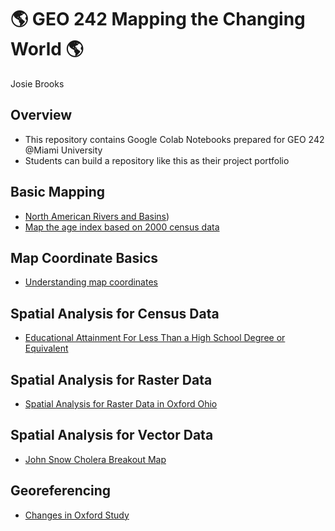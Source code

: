 # :earth_americas: GEO 242 Mapping the Changing World :earth_americas:

Josie Brooks

## Overview
- This repository contains Google Colab Notebooks prepared for GEO 242 @Miami University
- Students can build a repository like this as their project portfolio

## Basic Mapping

- [North American Rivers and Basins](https://github.com/josiebrooks/gis-project-portfolio-geo242/blob/main/basic-mapping/age-index.ipynb))
- [Map the age index based on 2000 census data](https://github.com/josiebrooks/gis-project-portfolio-geo242/blob/main/basic-mapping/first-qgis-mapping.ipynb)

## Map Coordinate Basics

- [Understanding map coordinates](https://github.com/josiebrooks/gis-project-portfolio-geo242/blob/main/map-coordinate-basics/understanding-coordinates.ipynb)

## Spatial Analysis for Census Data
- [Educational Attainment For Less Than a High School Degree or Equivalent](https://github.com/josiebrooks/gis-project-portfolio-geo242/blob/main/Josie_Brooks_week_12_assignment_template.ipynb)

## Spatial Analysis for Raster Data
- [Spatial Analysis for Raster Data in Oxford Ohio](https://github.com/josiebrooks/gis-project-portfolio-geo242/blob/main/Josie_Brooks_week_09_assignment_template.ipynb)

## Spatial Analysis for Vector Data
- [John Snow Cholera Breakout Map](https://github.com/josiebrooks/gis-project-portfolio-geo242/blob/main/Josie_Brooks_week_10_assignment_template.ipynb)

## Georeferencing 
- [Changes in Oxford Study](https://github.com/josiebrooks/gis-project-portfolio-geo242/blob/main/Week_4_Assignment.ipynb)
